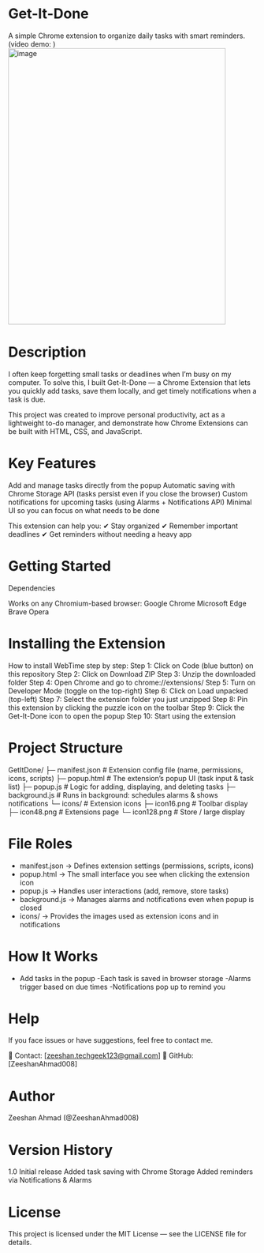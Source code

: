 # Get-It-Done
A simple Chrome extension to organize daily tasks with smart reminders. (video demo: )
<img width="441" height="559" alt="image" src="https://github.com/user-attachments/assets/0462ff16-4522-4934-b38c-0a3b11bfc675" />

# Description
I often keep forgetting small tasks or deadlines when I’m busy on my computer. To solve this, I built Get-It-Done — a Chrome Extension that lets you quickly add tasks, save them locally, and get timely notifications when a task is due.

This project was created to improve personal productivity, act as a lightweight to-do manager, and demonstrate how Chrome Extensions can be built with HTML, CSS, and JavaScript.
#  Key Features

Add and manage tasks directly from the popup
Automatic saving with Chrome Storage API (tasks persist even if you close the browser)
Custom notifications for upcoming tasks (using Alarms + Notifications API)
Minimal UI so you can focus on what needs to be done

This extension can help you:
✔ Stay organized
✔ Remember important deadlines
✔ Get reminders without needing a heavy app

# Getting Started
 Dependencies

Works on any Chromium-based browser:
Google Chrome
Microsoft Edge
Brave
Opera

# Installing the Extension

How to install WebTime step by step:
Step 1: Click on Code (blue button) on this repository
Step 2: Click on Download ZIP
Step 3: Unzip the downloaded folder
Step 4: Open Chrome and go to chrome://extensions/
Step 5: Turn on Developer Mode (toggle on the top-right)
Step 6: Click on Load unpacked (top-left)
Step 7: Select the extension folder you just unzipped
Step 8: Pin this extension by clicking the puzzle icon on the toolbar
Step 9: Click the Get-It-Done icon to open the popup
Step 10: Start using the extension
# Project Structure
GetItDone/
 ├─ manifest.json      # Extension config file (name, permissions, icons, scripts)
 ├─ popup.html         # The extension’s popup UI (task input & task list)
 ├─ popup.js           # Logic for adding, displaying, and deleting tasks
 ├─ background.js      # Runs in background: schedules alarms & shows notifications
 └─ icons/             # Extension icons
      ├─ icon16.png    # Toolbar display
      ├─ icon48.png    # Extensions page
      └─ icon128.png   # Store / large display

# File Roles

- manifest.json → Defines extension settings (permissions, scripts, icons)
- popup.html → The small interface you see when clicking the extension icon
- popup.js → Handles user interactions (add, remove, store tasks)
- background.js → Manages alarms and notifications even when popup is closed
- icons/ → Provides the images used as extension icons and in notifications

 # How It Works

- Add tasks in the popup
 -Each task is saved in browser storage
-Alarms trigger based on due times
-Notifications pop up to remind you

# Help

If you face issues or have suggestions, feel free to contact me.

📧 Contact: [zeeshan.techgeek123@gmail.com]
🐙 GitHub: [ZeeshanAhmad008]

# Author
Zeeshan Ahmad (@ZeeshanAhmad008)

# Version History

1.0
Initial release
Added task saving with Chrome Storage
Added reminders via Notifications & Alarms

# License

This project is licensed under the MIT License — see the LICENSE file for details.
